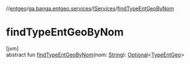 //[entgeo](../../../index.md)/[ga.banga.entgeo.services](../index.md)/[IServices](index.md)/[findTypeEntGeoByNom](find-type-ent-geo-by-nom.md)

# findTypeEntGeoByNom

[jvm]\
abstract fun [findTypeEntGeoByNom](find-type-ent-geo-by-nom.md)(nom: [String](https://kotlinlang.org/api/latest/jvm/stdlib/kotlin/-string/index.html)): [Optional](https://docs.oracle.com/javase/8/docs/api/java/util/Optional.html)&lt;[TypeEntGeo](../../ga.banga.entgeo.domain.entities/-type-ent-geo/index.md)&gt;
